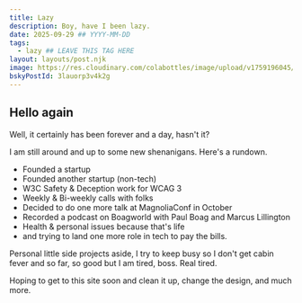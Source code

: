 ```yaml
---
title: Lazy
description: Boy, have I been lazy.
date: 2025-09-29 ## YYYY-MM-DD
tags:
  - lazy ## LEAVE THIS TAG HERE
layout: layouts/post.njk
image: https://res.cloudinary.com/colabottles/image/upload/v1759196045/todd-social-card-lazy.jpg
bskyPostId: 3lauorp3v4k2g
---
```


## Hello again

Well, it certainly has been forever and a day, hasn&apos;t it?

I am still around and up to some new shenanigans. Here's a rundown.

- Founded a startup
- Founded another startup (non-tech)
- W3C Safety &amp; Deception work for WCAG 3
- Weekly &amp; Bi-weekly calls with folks
- Decided to do one more talk at MagnoliaConf in October
- Recorded a podcast on Boagworld with Paul Boag and Marcus Lillington
- Health & personal issues because that's life
- and trying to land one more role in tech to pay the bills.

Personal little side projects aside, I try to keep busy so I don't get cabin fever and so far, so good but I am tired, boss. Real tired.

Hoping to get to this site soon and clean it up, change the design, and much more.